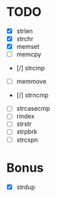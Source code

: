 # TODO

* [x] strlen
* [x] strchr
* [x] memset
* [ ] memcpy
* [/] strcmp
* [ ] memmove
* [/] strncmp
* [ ] strcasecmp
* [ ] rindex
* [ ] strstr
* [ ] strpbrk
* [ ] strcspn

# Bonus

* [X] strdup
